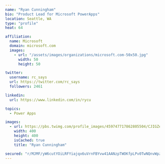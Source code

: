 ```yaml
---
name: "Ryan Cunningham"
bio: "Product Lead for Microsoft PowerApps"
location: Seattle, WA
type: "profile"
heat: 64

affiliation:
  name: Microsoft
  domain: microsoft.com
  images:
    - url: "/assets/images/organizations/microsoft.com-50x50.jpg"
      width: 50
      height: 50

twitter:
  username: rc_says
  url: https://twitter.com/rc_says
  followers: 2461

linkedin:
  url: https://www.linkedin.com/in/rycu

topics:
  - Power Apps

images:
  - url: https://pbs.twimg.com/profile_images/459747717862805504/CJIGZejd_400x400.png
    width: 400
    height: 400
    isCached: true
    title: "Ryan Cunningham"

secured: "r/MJMF/yW6cutYOiLRFYiajqx6uVrnFBYvw41AANzpTWOKfpLPv0TwNQnvWpzs+xqebpOOYgj6H1hRwk/DvOP3vukk4UkE75VbBah/iE6alysOctJ5OC+fNChCu6GaWE87eBAYD7/rdqoF/Wvv0c4D648i5gkKNTVaxGjawH6uo6Rk4jZ5kUmTccKBL8rLproYr0lcVAvHJfPmdLaPgOjcfB8X24/TtMEq3068NhRzHXBRVfNfK1yh6qk4ZS8OI/JOaRhQhAg40sSZ3xr+7hNwebYT6Rkn5+FxX6eFwyOqi36cjo2ZtFFTcdQF9oWOHbp7ZlLJu6gyX4BFOC2Io9lKIbx4y+OAADLdShytCq7cnZ+wc+hbC8A9k0CsTHYzBlUVG1yKfGylfTCkxJ/I0eokcc/poWZndkA86kt79Mvpk=;eYqhsmns7tR6Fq9mkIIQ8A=="
---
```



